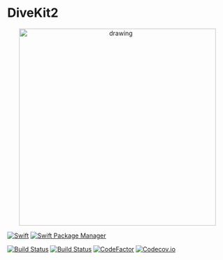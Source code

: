 # DiveKit2

<p align="center">
<img src="https://raw.githubusercontent.com/jaytrisw/DiveKit2/main/DiveKit-Logo.png" alt="drawing" width="450"/>
</p>

[![Swift](https://img.shields.io/badge/Swift-5.10-clear?labelColor=343434&color=de5d43)](https://img.shields.io/badge/Swift-5.10-clear?labelColor=343434&color=de5d43)
[![Swift Package Manager](https://img.shields.io/badge/Swift_Package_Manager-Compatible-clear?labelColor=343434&color=de5d43
)](https://img.shields.io/badge/Swift_Package_Manager-Compatible-clear?labelColor=343434&color=de5d43)

[![Build Status](https://github.com/jaytrisw/DiveKit2/workflows/Swift/badge.svg)](https://github.com/jaytrisw/DiveKit2/actions/workflows/swift.yml)
[![Build Status](https://app.bitrise.io/app/888b1200-4cd1-4e34-a305-0ab610355179/status.svg?token=QZtC4sYSLTadUfRmuxzzmQ&branch=main)](https://app.bitrise.io/app/888b1200-4cd1-4e34-a305-0ab610355179)
[![CodeFactor](https://www.codefactor.io/repository/github/jaytrisw/divekit2/badge)](https://www.codefactor.io/repository/github/jaytrisw/divekit2)
[![Codecov.io](https://codecov.io/github/jaytrisw/DiveKit2/graph/badge.svg?token=NOoje9nTQv)](https://codecov.io/github/jaytrisw/DiveKit2)
